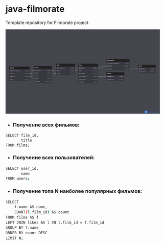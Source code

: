 # java-filmorate
Template repository for Filmorate project.

![Database schema](https://github.com/MikhailViktorov/java-filmorate/blob/main/SchemaDB.png)


- ###  Получение всех фильмов:
```
SELECT film_id, 
       title
FROM films;
```
- ###  Получение всех пользователей:
```sh
SELECT user_id,
       name
FROM users;   
```
-  ### Получение топа N наиболее популярных фильмов:
```sh
SELECT 
	f.name AS name,
	COUNT(l.film_id) AS count
FROM films AS f
LEFT JOIN likes AS l ON l.film_id = f.film_id
GROUP BY f.name
ORDER BY count DESC
LIMIT N;
```
